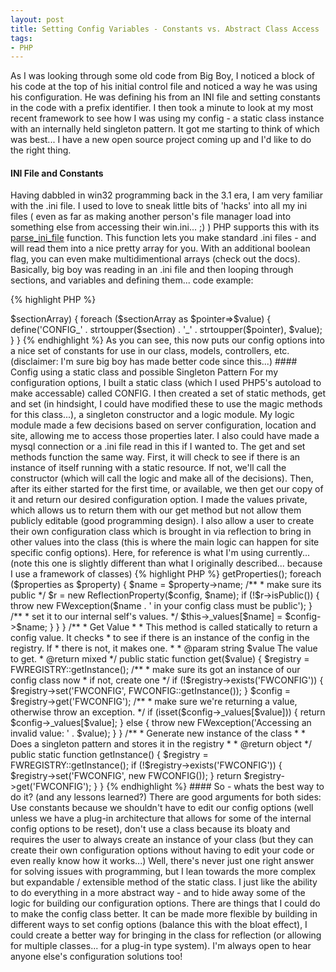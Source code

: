 ```yaml
---
layout: post
title: Setting Config Variables - Constants vs. Abstract Class Access
tags:
- PHP
---
```


As I was looking through some old code from Big Boy, I noticed a block of his code at the top of his initial control file and noticed a way he was using his configuration.  He was defining his from an INI file and setting constants in the code with a prefix identifier.  I then took a minute to look at my most recent framework to see how I was using my config - a static class instance with an internally held singleton pattern.  It got me starting to think of which was best... I have a new open source project coming up and I'd like to do the right thing.

#### INI File and Constants

Having dabbled in win32 programming back in the 3.1 era, I am very familiar with the .ini file.  I used to love to sneak little bits of 'hacks' into all my ini files ( even as far as making another person's file manager load into something else from accessing their win.ini... ;) )  PHP supports this with its [parse_ini_file](http://php.net/parse_ini_file) function.  This function lets you make standard .ini files - and will read them into a nice pretty array for you.  With an additional boolean flag, you can even make multidimentional arrays (check out the docs).  Basically, big boy was reading in an .ini file and then looping through sections, and variables and defining them... code example:
    
{% highlight PHP %}
<?php
$ini = parse_ini_file('values.ini', true);
foreach ($ini as $section=>$sectionArray) {
    foreach ($sectionArray as $pointer=>$value) {
        define('CONFIG_' . strtoupper($section) . '_' . strtoupper($pointer), $value);  
    }
}
{% endhighlight %}

As you can see, this now puts our config options into a nice set of constants for use in our class, models, controllers, etc.  (disclaimer: I'm sure big boy has made better code since this...)

#### Config using a static class and possible Singleton Pattern

For my configuration options, I built a static class (which I used PHP5's autoload to make accessable) called CONFIG.  I then created a set of static methods, get and set (in hindsight, I could have modified these to use the magic methods for this class...), a singleton constructor and a logic module.  My logic module made a few decisions based on server configuration, location and site, allowing me to access those properties later.  I also could have made a mysql connection or a .ini file read in this if I wanted to.

The get and set methods function the same way.  First, it will check to see if there is an instance of itself running with a static resource.  If not, we'll call the constructor (which will call the logic and make all of the decisions).  Then, after its either started for the first time, or available, we then get our copy of it and return our desired configuration option.  I made the values private, which allows us to return them with our get method but not allow them publicly editable (good programming design).   I also allow a user to create their own configuration class which is brought in via reflection to bring in other values into the class (this is where the main logic can happen for site specific config options).

Here, for reference is what I'm using currently... (note this one is slightly different than what I originally described... because I use a framework of classes)

{% highlight PHP %}
<?php
/**
* configuration
*
* This file contains the class that is used to access configuration values.
*
* @author Aaron D Saray
* @package FWCONFIG
*/

/**
* main config class
*
* This class handles the configuration variables.  It references a
* class called FWCONFIGDETAILS which has user information for the class.
*
* @package FWCONFIG
*/
class FWCONFIG
{
    /**
    * The private values to our config
    * @var array
    */
    private $_values = array();
    
    /**
    * Constructor
    *
    * This constructor is responsible for bringing in the external values
    * from the FWCONFIGDETAILS.php file
    */
    public function __construct()
    {
        /**
        * Check to see if the user has set a CONFIGCLASSPATH
        * constant in the FW.php file.  By default, this is blank,
        * so we just put the config file in the doc root.  Messy?
        * don't care.
        */
        if (FW::CONFIGCLASSPATH) {
        $path = FW::CONFIGCLASSPATH;
        }
        else {
            $path = $_SERVER['DOCUMENT_ROOT'];
        }
        
        $file = $path . DIRECTORY_SEPARATOR . 'FWCONFIGDETAILS.php';

        /**
        * if we can read the file, lets bring it in.  If its not readable,
        * doesn't exist, or any other thing, we don't care about it.
        * It is possible to have an instance of the Framework without this
        * config.
        */
        if (is_readable($file)) {
            /**
            * means we found it, and so we'll include it and then
            * do our reflection
            */
            require ($file);
            
            if (!class_exists('FWCONFIGDETAILS', FALSE)) {
                throw new FWexception('FWCONFIGDETAILS file found but with no class.');
            }

            /**
            * now we're ok to make a new instance of this class through
            * reflection so we can get all those values names.
            * this should also run the constructor
            */
            $configReflection = new ReflectionClass('FWCONFIGDETAILS');
            $config = new FWCONFIGDETAILS();
            
            /**
            * now do reflection to get these values
            */
            $properties = $configReflection->getProperties();
            foreach ($properties as $property) {
                $name = $property->name;

                /**
                * make sure its public
                */
                $r = new ReflectionProperty($config, $name);
                if (!$r->isPublic()) {
                    throw new FWexception($name . ' in your config class must be public');
                }
                
                /**
                * set it to our internal self's values.
                */
                $this->_values[$name] = $config->$name;
            }
        }
    }

    /**
    * Get Value
    *
    * This method is called statically to return a config value.  It checks
    * to see if there is an instance of the config in the registry.  If
    * there is not, it makes one.
    *
    * @param string $value The value to get.
    * @return mixed
    */
    public static function get($value)
    {
        $registry = FWREGISTRY::getInstance();
    
        /**
        * make sure its got an instance of our config class now
        * if not, create one
        */
        if (!$registry->exists('FWCONFIG')) {
            $registry->set('FWCONFIG', FWCONFIG::getInstance());
        }
        
        $config = $registry->get('FWCONFIG');

        /**
        * make sure we're returning a value, otherwise throw an exception.
        */
        if (isset($config->_values[$value])) {
            return $config->_values[$value];
        }
        else {
            throw new FWexception('Accessing an invalid value: ' . $value);
        }
    }

    /**
    * Generate new instance of the class
    *
    * Does a singleton pattern and stores it in the registry
    *
    * @return object
    */
    public static function getInstance()
    {
        $registry = FWREGISTRY::getInstance();
        
        if (!$registry->exists('FWCONFIG')) {
            $registry->set('FWCONFIG', new FWCONFIG());
        }
        
        return $registry->get('FWCONFIG');
    }
}
{% endhighlight %}


#### So - whats the best way to do it? (and any lessons learned?)

There are good arguments for both sides: Use constants because we shouldn't have to edit our config options (well unless we have a plug-in architecture that allows for some of the internal config options to be reset), don't use a class because its bloaty and requires the user to always create an instance of your class (but they can create their own configuration options without having to edit your code or even really know how it works...)

Well, there's never just one right answer for solving issues with programming, but I lean towards the more complex but expandable / extensible method of the static class.  I just like the ability to do everything in a more abstract way - and to hide away some of the logic for building our configuration options.

There are things that I could do to make the config class better.  It can be made more flexible by building in different ways to set config options (balance this with the bloat effect), I could create a better way for bringing in the class for reflection (or allowing for multiple classes... for a plug-in type system).

I'm always open to hear anyone else's configuration solutions too!
